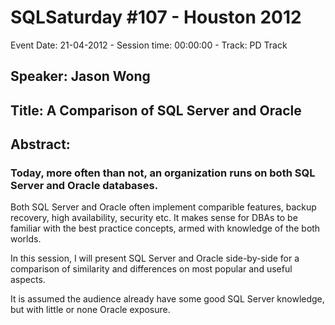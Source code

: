 # SQLSaturday #107 - Houston 2012
Event Date: 21-04-2012 - Session time: 00:00:00 - Track: PD Track
## Speaker: Jason Wong
## Title: A Comparison of SQL Server and Oracle
## Abstract:
### Today, more often than not, an organization runs on both SQL Server and Oracle databases.
 
Both SQL Server and Oracle often implement comparible features, backup recovery, high availability, security etc.
It makes sense for DBAs to be familiar with the best practice concepts, armed with knowledge of the both worlds.

In this session, I will present SQL Server and Oracle side-by-side for a comparison of similarity and differences on most popular and useful aspects. 

It is assumed the audience already have some good SQL Server knowledge, but with little or none Oracle exposure.

